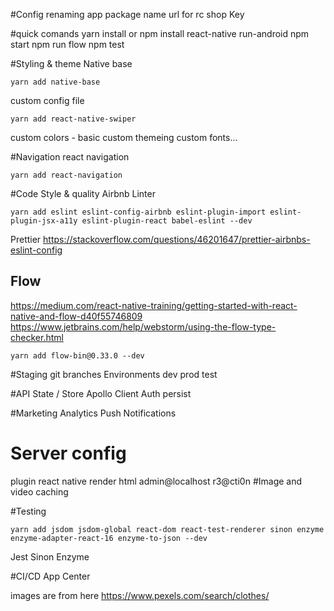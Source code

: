 #Config
renaming app
package name
url for rc
shop Key


#quick comands
yarn install or npm install
react-native run-android
npm start
npm run flow
npm test 


#Styling & theme
Native base
```$xslt
yarn add native-base
```
custom config file
```$xslt
yarn add react-native-swiper
```

custom colors - basic
custom themeing
custom fonts...

#Navigation
react navigation
```$xslt
yarn add react-navigation
```

#Code Style & quality
Airbnb Linter
```
yarn add eslint eslint-config-airbnb eslint-plugin-import eslint-plugin-jsx-a11y eslint-plugin-react babel-eslint --dev
```

Prettier https://stackoverflow.com/questions/46201647/prettier-airbnbs-eslint-config
## Flow
https://medium.com/react-native-training/getting-started-with-react-native-and-flow-d40f55746809
https://www.jetbrains.com/help/webstorm/using-the-flow-type-checker.html
```
yarn add flow-bin@0.33.0 --dev
```

#Staging
git branches
Environments dev prod test

#API State / Store
Apollo Client
Auth
persist

#Marketing
Analytics
Push Notifications


# Server config
plugin
react native render html
admin@localhost r3@cti0n
#Image and video caching

#Testing
```
yarn add jsdom jsdom-global react-dom react-test-renderer sinon enzyme enzyme-adapter-react-16 enzyme-to-json --dev
```
Jest
Sinon
Enzyme

#CI/CD
App Center


images are from here https://www.pexels.com/search/clothes/


